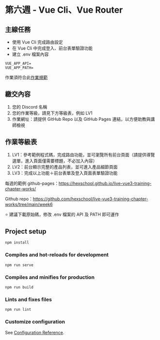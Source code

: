 # 第六週 - Vue Cli、Vue Router

## 主線任務

- 使用 Vue Cli 完成路由設定
- 在 Vue Cli 中完成登入、前台表單驗證功能
- 建立 .env 檔案內容

```
VUE_APP_API=
VUE_APP_PATH=
```

作業須符合此[作業規範](https://hackmd.io/XbKPYiE9Ru6G0sAfB5PBJw)

## 繳交內容

1. 您的 Discord 名稱
1. 您的作業等級，請見下方等級表，例如 LV1
1. 作業網址：請提供 GitHub Repo 以及 GitHub Pages 連結，以方便助教與講師檢視

## 作業等級表

1. LV1：參考範例程式碼，完成路由功能，並可瀏覽所有前台頁面（請提供導覽選單，進入頁面僅需要標題，不必加入內容）
1. LV2：前台顯示完整的產品列表，並可進入產品細節頁面
1. LV3：完成以上功能＋前台表單及登入頁面表單驗證功能

每週的範例 github-pages：https://hexschool.github.io/live-vue3-training-chapter-works/

Github repo：https://github.com/hexschool/live-vue3-training-chapter-works/tree/main/week6

⭐️ 建議下載原始碼，修改 .env 檔案的 API 及 PATH 即可運作

## Project setup
```
npm install
```

### Compiles and hot-reloads for development
```
npm run serve
```

### Compiles and minifies for production
```
npm run build
```

### Lints and fixes files
```
npm run lint
```

### Customize configuration
See [Configuration Reference](https://cli.vuejs.org/config/).
